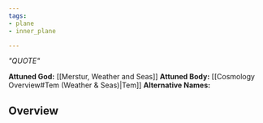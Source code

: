 ```yaml
---
tags:
- plane
- inner_plane

---
```

*"QUOTE"*

**Attuned God:** [[Merstur, Weather and Seas]]
**Attuned Body:** [[Cosmology Overview#Tem (Weather & Seas)|Tem]]
**Alternative Names:** 
## Overview